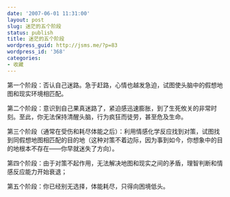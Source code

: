 ```yaml
---
date: '2007-06-01 11:31:00'
layout: post
slug: 迷茫的五个阶段
status: publish
title: 迷茫的五个阶段
wordpress_guid: http://jsms.me/?p=83
wordpress_id: '368'
categories:
- 收藏
---
```


第一个阶段：否认自己迷路。急于赶路，心情也越发急迫，试图使头脑中的假想地图和现实环境相匹配。

















第二个阶段：意识到自己果真迷路了，紧迫感迅速膨胀，到了生死攸关的非常时刻。至此，你无法保持清醒头脑，行为疯狂而徒劳，甚至危及生命。

















第三个阶段（通常在受伤和耗尽体能之后）：利用情感化学反应找到对策，试图找到同假想地图相匹配的目的地（这种对策不着边际，因为事到如今，你想象中的目的地根本不存在——你早就迷失了方向）。

















第四个阶段：由于对策不起作用，无法解决地图和现实之间的矛盾，理智判断和情感反应能力开始衰退；

















第五个阶段：你已经别无选择，体能耗尽，只得向困境低头。
